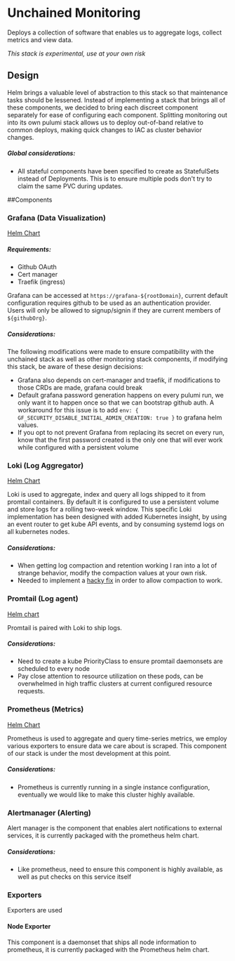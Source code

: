 # Unchained Monitoring

Deploys a collection of software that enables us to aggregate logs, collect metrics and view data.

_This stack is experimental, use at your own risk_

## Design
Helm brings a valuable level of abstraction to this stack so that maintenance tasks should be lessened. Instead of implementing a stack that brings all of these components, we decided to bring each discreet component separately for ease of configuring each component. Splitting monitoring out into its own pulumi stack allows us to deploy out-of-band relative to common deploys, making quick changes to IAC as cluster behavior changes. 

##### Global considerations:
* All stateful components have been specified to create as StatefulSets instead of Deployments. This is to ensure multiple pods don't try to claim the same PVC during updates.  

##Components

### Grafana (Data Visualization)
[Helm Chart](https://github.com/grafana/helm-charts/tree/main/charts/grafana)

##### Requirements:
* Github OAuth
* Cert manager
* Traefik (ingress)

Grafana can be accessed at `https://grafana-${rootDomain}`, current default configuration requires github to be used as an authentication provider. Users will only be allowed to signup/signin if they are current members of `${githubOrg}`. 

##### Considerations:
The following modifications were made to ensure compatibility with the unchained stack as well as other monitoring stack components, if modifying this stack, be aware of these design decisions:
* Grafana also depends on cert-manager and traefik, if modifications to those CRDs are made, grafana could break
* Default grafana password generation happens on every pulumi run, we only want it to happen once so that we can bootstrap github auth.  A workaround for this issue is to add `env: { GF_SECURITY_DISABLE_INITIAL_ADMIN_CREATION: true }` to grafana helm values. 
* If you opt to not prevent Grafana from replacing its secret on every run, know that the first password created is the only one that will ever work while configured with a persistent volume


### Loki (Log Aggregator)
[Helm Chart](https://github.com/grafana/helm-charts/tree/main/charts/loki)

Loki is used to aggregate, index and query all logs shipped to it from promtail containers.  By default it is configured to use a persistent volume and store logs for a rolling two-week window. This specific Loki implementation has been designed with added Kubernetes insight, by using an event router to get kube API events, and by consuming systemd logs on all kubernetes nodes. 

##### Considerations:
* When getting log compaction and retention working I ran into a lot of strange behavior, modify the compaction values at your own risk.
* Needed to implement a [hacky fix](https://github.com/grafana/helm-charts/issues/609) in order to allow compaction to work. 

### Promtail (Log agent)
[Helm chart](https://github.com/grafana/helm-charts/tree/main/charts/promtail)

Promtail is paired with Loki to ship logs.

##### Considerations:
* Need to create a kube PriorityClass to ensure promtail daemonsets are scheduled to every node
* Pay close attention to resource utilization on these pods, can be overwhelmed in high traffic clusters at current configured resource requests. 

### Prometheus (Metrics)
[Helm Chart](https://github.com/prometheus-community/helm-charts/tree/main/charts/prometheus)

Prometheus is used to aggregate and query time-series metrics, we employ various exporters to ensure data we care about is scraped. This component of our stack is under the most development at this point. 

##### Considerations: 
* Prometheus is currently running in a single instance configuration, eventually we would like to make this cluster highly available. 

### Alertmanager (Alerting)

Alert manager is the component that enables alert notifications to external services, it is currently packaged with the prometheus helm chart.

##### Considerations:
* Like prometheus, need to ensure this component is highly available, as well as put checks on this service itself

### Exporters
Exporters are used 

#### Node Exporter

This component is a daemonset that ships all node information to prometheus, it is currently packaged with the Prometheus helm chart.